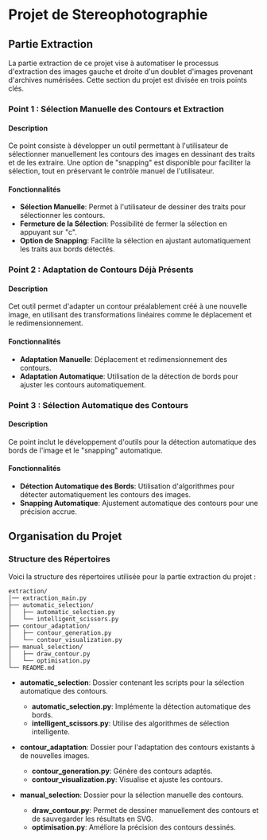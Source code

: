 # Projet de Stereophotographie

## Partie Extraction

La partie extraction de ce projet vise à automatiser le processus d'extraction des images gauche et droite d'un doublet d'images provenant d'archives numérisées. Cette section du projet est divisée en trois points clés.

### Point 1 : Sélection Manuelle des Contours et Extraction

#### Description
Ce point consiste à développer un outil permettant à l'utilisateur de sélectionner manuellement les contours des images en dessinant des traits et de les extraire. Une option de "snapping" est disponible pour faciliter la sélection, tout en préservant le contrôle manuel de l'utilisateur.

#### Fonctionnalités
- **Sélection Manuelle**: Permet à l'utilisateur de dessiner des traits pour sélectionner les contours.
- **Fermeture de la Sélection**: Possibilité de fermer la sélection en appuyant sur "c".
- **Option de Snapping**: Facilite la sélection en ajustant automatiquement les traits aux bords détectés.

### Point 2 : Adaptation de Contours Déjà Présents

#### Description
Cet outil permet d'adapter un contour préalablement créé à une nouvelle image, en utilisant des transformations linéaires comme le déplacement et le redimensionnement.

#### Fonctionnalités
- **Adaptation Manuelle**: Déplacement et redimensionnement des contours.
- **Adaptation Automatique**: Utilisation de la détection de bords pour ajuster les contours automatiquement.

### Point 3 : Sélection Automatique des Contours

#### Description
Ce point inclut le développement d'outils pour la détection automatique des bords de l'image et le "snapping" automatique.

#### Fonctionnalités
- **Détection Automatique des Bords**: Utilisation d'algorithmes pour détecter automatiquement les contours des images.
- **Snapping Automatique**: Ajustement automatique des contours pour une précision accrue.

## Organisation du Projet

### Structure des Répertoires

Voici la structure des répertoires utilisée pour la partie extraction du projet :

```
extraction/
│── extraction_main.py
├── automatic_selection/
│   ├── automatic_selection.py
│   └── intelligent_scissors.py
├── contour_adaptation/
│   ├── contour_generation.py
│   └── contour_visualization.py
├── manual_selection/
│   ├── draw_contour.py
│   └── optimisation.py
└── README.md
```

- **automatic_selection**: Dossier contenant les scripts pour la sélection automatique des contours.
  - **automatic_selection.py**: Implémente la détection automatique des bords.
  - **intelligent_scissors.py**: Utilise des algorithmes de sélection intelligente.

- **contour_adaptation**: Dossier pour l'adaptation des contours existants à de nouvelles images.
  - **contour_generation.py**: Génère des contours adaptés.
  - **contour_visualization.py**: Visualise et ajuste les contours.

- **manual_selection**: Dossier pour la sélection manuelle des contours.
  - **draw_contour.py**: Permet de dessiner manuellement des contours et de sauvegarder les résultats en SVG.
  - **optimisation.py**: Améliore la précision des contours dessinés.

